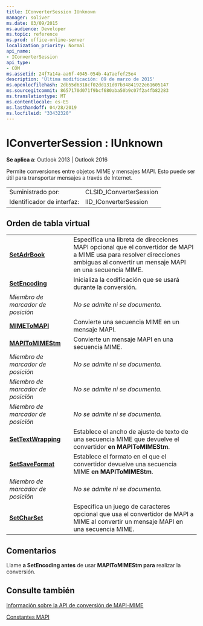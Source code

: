 ```yaml
---
title: IConverterSession IUnknown
manager: soliver
ms.date: 03/09/2015
ms.audience: Developer
ms.topic: reference
ms.prod: office-online-server
localization_priority: Normal
api_name:
- IConverterSession
api_type:
- COM
ms.assetid: 24f7a14a-aa6f-4045-054b-4a7aefef25e4
description: 'Última modificación: 09 de marzo de 2015'
ms.openlocfilehash: 2db55d6318cf02dd131d07b34841922e61605147
ms.sourcegitcommit: 8657170d071f9bcf680aba50b9c07f2a4fb82283
ms.translationtype: MT
ms.contentlocale: es-ES
ms.lasthandoff: 04/28/2019
ms.locfileid: "33432320"
---
```

# <a name="iconvertersession--iunknown"></a>IConverterSession : IUnknown

  
  
**Se aplica a**: Outlook 2013 | Outlook 2016 
  
Permite conversiones entre objetos MIME y mensajes MAPI. Esto puede ser útil para transportar mensajes a través de Internet.
  
|||
|:-----|:-----|
|Suministrado por:  <br/> |CLSID_IConverterSession  <br/> |
|Identificador de interfaz:  <br/> |IID_IConverterSession  <br/> |
   
## <a name="vtable-order"></a>Orden de tabla virtual

|||
|:-----|:-----|
|**[SetAdrBook](iconvertersession-setadrbook.md)** <br/> |Especifica una libreta de direcciones MAPI opcional que el convertidor de MAPI a MIME usa para resolver direcciones ambiguas al convertir un mensaje MAPI en una secuencia MIME.  <br/> |
|**[SetEncoding](iconvertersession-setencoding.md)** <br/> |Inicializa la codificación que se usará durante la conversión.  <br/> |
| *Miembro de marcador de posición*  <br/> | *No se admite ni se documenta.*  <br/> |
|**[MIMEToMAPI](iconvertersession-mimetomapi.md)** <br/> |Convierte una secuencia MIME en un mensaje MAPI.  <br/> |
|**[MAPIToMIMEStm](iconvertersession-mapitomimestm.md)** <br/> |Convierte un mensaje MAPI en una secuencia MIME.  <br/> |
| *Miembro de marcador de posición*  <br/> | *No se admite ni se documenta.*  <br/> |
| *Miembro de marcador de posición*  <br/> | *No se admite ni se documenta.*  <br/> |
| *Miembro de marcador de posición*  <br/> | *No se admite ni se documenta.*  <br/> |
|**[SetTextWrapping](iconvertersession-settextwrapping.md)** <br/> |Establece el ancho de ajuste de texto de una secuencia MIME que devuelve el convertidor **en MAPIToMIMEStm**.  <br/> |
|**[SetSaveFormat](iconvertersession-setsaveformat.md)** <br/> |Establece el formato en el que el convertidor devuelve una secuencia MIME **en MAPIToMIMEStm**.  <br/> |
| *Miembro de marcador de posición*  <br/> | *No se admite ni se documenta.*  <br/> |
|**[SetCharSet](iconvertersession-setcharset.md)** <br/> |Especifica un juego de caracteres opcional que usa el convertidor de MAPI a MIME al convertir un mensaje MAPI en una secuencia MIME.  <br/> |
   
## <a name="remarks"></a>Comentarios

Llame **a SetEncoding antes** de usar **MAPIToMIMEStm para** realizar la conversión. 
  
## <a name="see-also"></a>Consulte también



[Información sobre la API de conversión de MAPI-MIME](about-the-mapi-mime-conversion-api.md)
  
[Constantes MAPI](mapi-constants.md)

